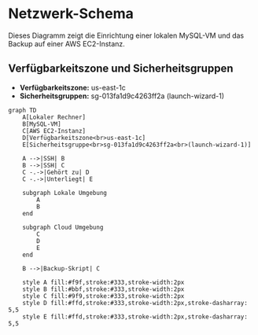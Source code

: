 # Netzwerk-Schema

Dieses Diagramm zeigt die Einrichtung einer lokalen MySQL-VM und das Backup auf einer AWS EC2-Instanz.

## Verfügbarkeitszone und Sicherheitsgruppen
- **Verfügbarkeitszone:** us-east-1c
- **Sicherheitsgruppen:** sg-013fa1d9c4263ff2a (launch-wizard-1)

```mermaid
graph TD
    A[Lokaler Rechner]
    B[MySQL-VM]
    C[AWS EC2-Instanz]
    D[Verfügbarkeitszone<br>us-east-1c]
    E[Sicherheitsgruppe<br>sg-013fa1d9c4263ff2a<br>(launch-wizard-1)]

    A -->|SSH| B
    B -->|SSH| C
    C -.->|Gehört zu| D
    C -.->|Unterliegt| E

    subgraph Lokale Umgebung
        A
        B
    end

    subgraph Cloud Umgebung
        C
        D
        E
    end

    B -->|Backup-Skript| C

    style A fill:#f9f,stroke:#333,stroke-width:2px
    style B fill:#bbf,stroke:#333,stroke-width:2px
    style C fill:#9f9,stroke:#333,stroke-width:2px
    style D fill:#ffd,stroke:#333,stroke-width:2px,stroke-dasharray: 5,5
    style E fill:#ffd,stroke:#333,stroke-width:2px,stroke-dasharray: 5,5
